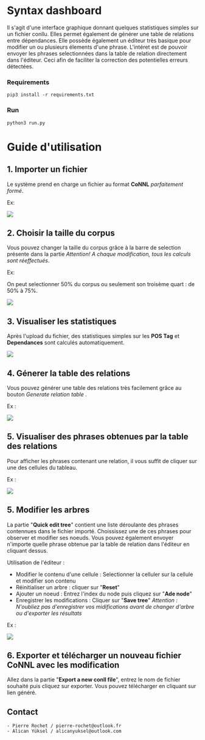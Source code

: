 # Syntax dashboard

Il s'agit d'une interface graphique donnant quelques statistiques simples sur un fichier conllu.
Elles permet également de générer une table de relations entre dépendances.
Elle possède également un éditeur très basique pour modifier un ou plusieurs élements d'une phrase.
L'intéret est de pouvoir envoyer les phrases selectionnées dans la table de relation directement dans l'éditeur. Ceci afin de faciliter la correction des potentielles erreurs détectées. 

### Requirements

```
pip3 install -r requirements.txt
```

### Run

```
python3 run.py
```

# Guide d'utilisation

## 1. Importer un fichier

Le système prend en charge un fichier au format **CoNNL** *parfaitement formé*.

Ex:

![](https://s5.gifyu.com/images/ezgif.com-video-to-gif9b6c72424b5a27fe.gif)

## 2. Choisir la taille du corpus

Vous pouvez changer la taille du corpus grâce à la barre de selection présente dans la partie 
*Attention! A chaque modification, tous les calculs sont réeffectués*.

Ex:

On peut selectionner 50% du corpus ou seulement son troisème quart : de 50% à 75%.

![](https://s5.gifyu.com/images/taille_corpus.gif)

## 3. Visualiser les statistiques

Après l'upload du fichier, des statistiques simples sur les **POS Tag** et **Dependances** sont calculés automatiquement.

![](https://s5.gifyu.com/images/graph1e4342c25077602e.gif)


## 4. Génerer la table des relations

Vous pouvez générer une table des relations très facilement grâce au bouton *Generate relation table* .

Ex : 

![](https://s5.gifyu.com/images/generate_tableau.gif)

## 5. Visualiser des phrases obtenues par la table des relations

Pour afficher les phrases contenant une relation, il vous suffit de cliquer sur une des cellules du tableau.

Ex : 

![](https://s5.gifyu.com/images/phrase5a7b91428611aa7e.gif)

## 5. Modifier les arbres

La partie "**Quick edit tree**" contient une liste déroulante des phrases contennues dans le fichier importé.
Choississez une de ces phrases pour observer et modifier ses noeuds.
Vous pouvez également envoyer n'importe quelle phrase obtenue par la table de relation dans l'éditeur en cliquant dessus.

Utilisation de l'éditeur :
* Modifier le contenu d'une cellule : Selectionner la celluler sur la cellule et modifier son contenu
* Réinitialiser un arbre : cliquer sur "**Reset**"
* Ajouter un noeud : Entrez l'index du node puis cliquez sur "**Ade node**"
* Enregistrer les modifications : Cliquer sur "**Save tree**"
*Attention : N'oubliez pas d'enregistrer vos midifications avant de changer d'arbre ou d'exporter les résultats*

Ex : 

![](https://s5.gifyu.com/images/quick_edit.gif)

## 6. Exporter et télécharger un nouveau fichier CoNNL avec les modification

Allez dans la partie "**Export a new conll file**", entrez le nom de fichier souhaité puis cliquez sur exporter.
Vous pouvez télécharger en cliquant sur lien généré.

## Contact

```
- Pierre Rochet / pierre-rochet@outlook.fr
- Alican Yüksel / alicanyuksel@outlook.com
```

